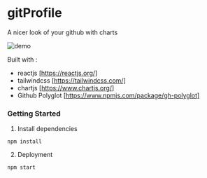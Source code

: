 # gitProfile

A nicer look of your github with charts 

![demo](https://github.com/zneret03/gitprofile/master/src/images/frontpage.png)

Built with :

- reactjs [https://reactjs.org/]
- tailwindcss [https://tailwindcss.com/]
- chartjs [https://www.chartjs.org/]
- Github Polyglot [https://www.npmjs.com/package/gh-polyglot]

### Getting Started
1. Install dependencies

```npm install```

2. Deployment

```npm start```
